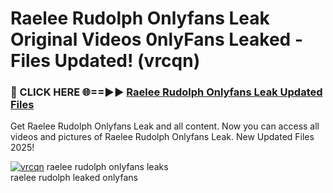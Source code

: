 # Raelee Rudolph Onlyfans Leak Original Videos 0nlyFans Leaked - Files Updated! (vrcqn)

<h3>🔴 CLICK HERE 🌐==►► <a href="https://tinyurl.com/2wckxsce" rel="nofollow">Raelee Rudolph Onlyfans Leak Updated Files</a></h3>

Get Raelee Rudolph Onlyfans Leak and all content. Now you can access all videos and pictures of Raelee Rudolph Onlyfans Leak. New Updated Files 2025!

[![vrcqn](https://i.imgur.com/AFduVYN.gif)](https://tinyurl.com/2wckxsce)
raelee rudolph onlyfans leaks<br>
raelee rudolph leaked onlyfans